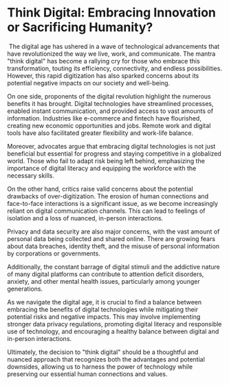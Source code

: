 # Think Digital: Embracing Innovation or Sacrificing Humanity?
﻿
The digital age has ushered in a wave of technological advancements that have revolutionized the way we live, work, and communicate. The mantra "think digital" has become a rallying cry for those who embrace this transformation, touting its efficiency, connectivity, and endless possibilities. However, this rapid digitization has also sparked concerns about its potential negative impacts on our society and well-being.

On one side, proponents of the digital revolution highlight the numerous benefits it has brought. Digital technologies have streamlined processes, enabled instant communication, and provided access to vast amounts of information. Industries like e-commerce and fintech have flourished, creating new economic opportunities and jobs. Remote work and digital tools have also facilitated greater flexibility and work-life balance.

Moreover, advocates argue that embracing digital technologies is not just beneficial but essential for progress and staying competitive in a globalized world. Those who fail to adapt risk being left behind, emphasizing the importance of digital literacy and equipping the workforce with the necessary skills.

On the other hand, critics raise valid concerns about the potential drawbacks of over-digitization. The erosion of human connections and face-to-face interactions is a significant issue, as we become increasingly reliant on digital communication channels. This can lead to feelings of isolation and a loss of nuanced, in-person interactions.

Privacy and data security are also major concerns, with the vast amount of personal data being collected and shared online. There are growing fears about data breaches, identity theft, and the misuse of personal information by corporations or governments.

Additionally, the constant barrage of digital stimuli and the addictive nature of many digital platforms can contribute to attention deficit disorders, anxiety, and other mental health issues, particularly among younger generations.

As we navigate the digital age, it is crucial to find a balance between embracing the benefits of digital technologies while mitigating their potential risks and negative impacts. This may involve implementing stronger data privacy regulations, promoting digital literacy and responsible use of technology, and encouraging a healthy balance between digital and in-person interactions.

Ultimately, the decision to "think digital" should be a thoughtful and nuanced approach that recognizes both the advantages and potential downsides, allowing us to harness the power of technology while preserving our essential human connections and values.
